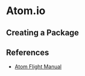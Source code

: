 # Atom.io

## Creating a Package

## References

-   [Atom Flight Manual](https://atom.io/docs/latest)

